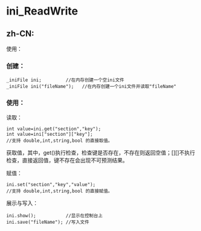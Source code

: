 # ini_ReadWrite

## zh-CN:

使用：

### 创建：

```c_cpp
_iniFile ini;         //在内存创建一个空ini文件
_iniFile ini("fileName");   //在内存创建一个ini文件并读取"fileName"
```

### 使用：

读取：

```c_cpp
int value=ini.get("section","key");
int value=ini["section"]["key"];
//支持 double,int,string,bool 的直接取值。
```

获取值，其中，get()执行检查，检查键是否存在，不存在则返回空值；[][]不执行检查，直接返回值，键不存在会出现不可预测结果。

赋值：

```c_cpp
ini.set("section","key","value");
//支持 double,int,string,bool 的直接赋值。
```

展示与写入：

```c_cpp
ini.show();           //显示在控制台上
ini.save("fileName"); //写入文件
```
